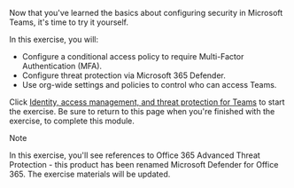 Now that you've learned the basics about configuring security in Microsoft Teams, it's time to try it yourself.

In this exercise, you will: 
- Configure a conditional access policy to require Multi-Factor Authentication (MFA).
- Configure threat protection via Microsoft 365 Defender.
- Use org-wide settings and policies to control who can access Teams.

Click [Identity, access management, and threat protection for Teams](https://aka.ms/teamsesecurityinteractiveguide?azure-portal=true) to start the exercise. Be sure to return to this page when you're finished with the exercise, to complete this module.

>[!NOTE]
> In this exercise, you'll see references to Office 365 Advanced Threat Protection - this product has been renamed Microsoft Defender for Office 365. The exercise materials will be updated.